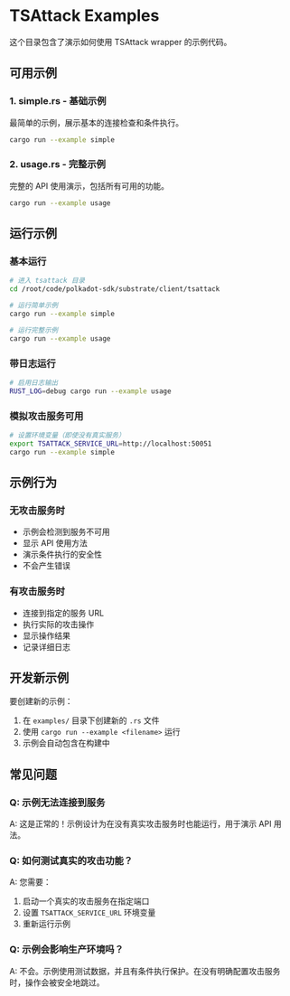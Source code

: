 # TSAttack Examples

这个目录包含了演示如何使用 TSAttack wrapper 的示例代码。

## 可用示例

### 1. simple.rs - 基础示例
最简单的示例，展示基本的连接检查和条件执行。

```bash
cargo run --example simple
```

### 2. usage.rs - 完整示例
完整的 API 使用演示，包括所有可用的功能。

```bash
cargo run --example usage
```

## 运行示例

### 基本运行
```bash
# 进入 tsattack 目录
cd /root/code/polkadot-sdk/substrate/client/tsattack

# 运行简单示例
cargo run --example simple

# 运行完整示例
cargo run --example usage
```

### 带日志运行
```bash
# 启用日志输出
RUST_LOG=debug cargo run --example usage
```

### 模拟攻击服务可用
```bash
# 设置环境变量（即使没有真实服务）
export TSATTACK_SERVICE_URL=http://localhost:50051
cargo run --example simple
```

## 示例行为

### 无攻击服务时
- 示例会检测到服务不可用
- 显示 API 使用方法
- 演示条件执行的安全性
- 不会产生错误

### 有攻击服务时
- 连接到指定的服务 URL
- 执行实际的攻击操作
- 显示操作结果
- 记录详细日志

## 开发新示例

要创建新的示例：

1. 在 `examples/` 目录下创建新的 `.rs` 文件
2. 使用 `cargo run --example <filename>` 运行
3. 示例会自动包含在构建中

## 常见问题

### Q: 示例无法连接到服务
A: 这是正常的！示例设计为在没有真实攻击服务时也能运行，用于演示 API 用法。

### Q: 如何测试真实的攻击功能？
A: 您需要：
1. 启动一个真实的攻击服务在指定端口
2. 设置 `TSATTACK_SERVICE_URL` 环境变量
3. 重新运行示例

### Q: 示例会影响生产环境吗？
A: 不会。示例使用测试数据，并且有条件执行保护。在没有明确配置攻击服务时，操作会被安全地跳过。